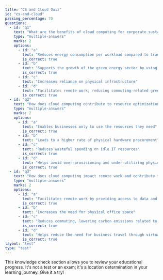 ```yaml
---
title: "CS and Cloud Quiz"
id: "cs-and-cloud"
passing_percentage: 70
questions:
  - id: "q1"
    text: "What are the benefits of cloud computing for corporate sustainability?"
    type: "multiple-answers"
    marks: 2
    options:
      - id: "a"
        text: "Reduces energy consumption per workload compared to traditional data centers"
        is_correct: true
      - id: "b"
        text: "Supports the growth of the green energy sector by using renewable energy sources"
        is_correct: true
      - id: "c"
        text: "Increases reliance on physical infrastructure"
      - id: "d"
        text: "Facilitates remote work, reducing commuting-related greenhouse gas emissions"
        is_correct: true
  - id: "q2"
    text: "How does cloud computing contribute to resource optimization?"
    type: "multiple-answers"
    marks: 2
    options:
      - id: "a"
        text: "Enables businesses only to use the resources they need"
        is_correct: true
      - id: "b"
        text: "Leads to a higher rate of physical hardware procurement"
      - id: "c"
        text: "Reduces wasteful spending on idle IT resources"
        is_correct: true
      - id: "d"
        text: "Helps avoid over-provisioning and under-utilizing physical hardware"
        is_correct: true
  - id: "q3"
    text: "How does cloud computing impact remote work and contribute to environmental sustainability?"
    type: "multiple-answers"
    marks: 2
    options:
      - id: "a"
        text: "Facilitates remote work by providing access to data and applications from anywhere"
        is_correct: true
      - id: "b"
        text: "Increases the need for physical office space"
      - id: "c"
        text: "Reduces commuting, lowering carbon emissions related to transport"
        is_correct: true
      - id: "d"
        text: "Helps reduce the need for business travel through virtual collaboration"
        is_correct: true
layout: "test"
type: "test"
---
```

This knowledge check section allows you to review your educational progress. It's not a test or an exam; it's a location determination in your learning journey. Give it a try!
